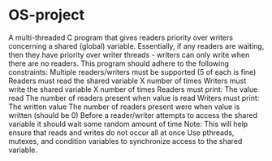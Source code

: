 # OS-project
A multi-threaded C program that gives readers priority over writers concerning a shared (global) variable. Essentially, if any readers are waiting, then they have priority over writer threads - writers can only write when there are no readers.
This program should adhere to the following constraints: 
Multiple readers/writers must be supported (5 of each is fine) 
Readers must read the shared variable X number of times 
Writers must write the shared variable X number of times 
Readers must print: 
The value read 
The number of readers present when value is read 
Writers must print: 
The written value
The number of readers present were when value is written (should be 0) 
Before a reader/writer attempts to access the shared variable it should wait some random amount of time 
Note: This will help ensure that reads and writes do not occur all at once 
Use pthreads, mutexes, and condition variables to synchronize access to the shared variable.
